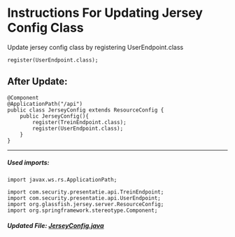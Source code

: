 # Instructions For Updating Jersey Config Class

Update jersey config class by registering UserEndpoint.class

`register(UserEndpoint.class);`

## After Update:
```
@Component
@ApplicationPath("/api")
public class JerseyConfig extends ResourceConfig {
	public JerseyConfig(){
		register(TreinEndpoint.class);
		register(UserEndpoint.class);
	}
}
```

---
##### _Used imports:_
```
import javax.ws.rs.ApplicationPath;

import com.security.presentatie.api.TreinEndpoint;
import com.security.presentatie.api.UserEndpoint;
import org.glassfish.jersey.server.ResourceConfig;
import org.springframework.stereotype.Component;
```

##### Updated File: [JerseyConfig.java](../../src/main/java/com/security/presentatie/config/JerseyConfig.java)
